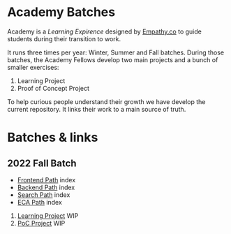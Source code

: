 # Academy Batches
Academy is a *Learning Expirence* designed by [Empathy.co](https://empathy.co/) to guide students during their transition to work.

It runs three times per year: Winter, Summer and Fall batches. During those batches, the Academy Fellows develop two main projects and a bunch of smaller exercises:

1. Learning Project
2. Proof of Concept Project

To help curious people understand their growth we have develop the current repository. It links their work to a main source of truth.

# Batches & links
## 2022 Fall Batch
- [Frontend Path](Path/batch_fall2022/blog/front.md) index
- [Backend Path](Path/batch_fall2022/blog/back.md) index
- [Search Path](Path/batch_fall2022/blog/search.md) index
- [ECA Path](Path/batch_fall2022/blog/eca.md) index

1. [Learning Project](https://github.com/repolink) WIP
2. [PoC Project](https://github.com/repolink) WIP
